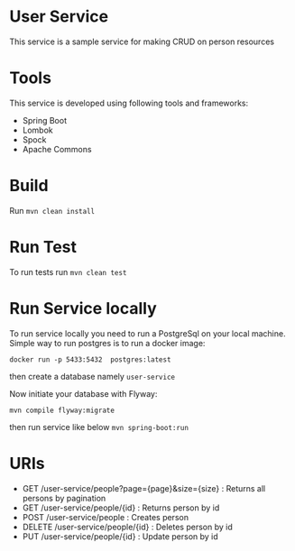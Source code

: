 # User Service

This service is a sample service for making CRUD on person resources


# Tools

This service is developed using following tools and frameworks:
- Spring Boot
- Lombok
- Spock
- Apache Commons 


# Build
Run `mvn clean install`

# Run Test
To run tests run `mvn clean test` 


# Run Service locally

To run service locally you need to run a PostgreSql on your local machine.
Simple way to run postgres is to run a docker image:

`docker run -p 5433:5432  postgres:latest`

then create a database namely `user-service`

Now initiate your database with Flyway:
 
 `mvn compile flyway:migrate`

then run service like below
 `mvn spring-boot:run`
 
# URIs

- GET /user-service/people?page={page}&size={size} : Returns all persons by pagination
- GET /user-service/people/{id} : Returns person by id
- POST /user-service/people : Creates person
- DELETE /user-service/people/{id} : Deletes person by id
- PUT /user-service/people/{id} : Update person by id






